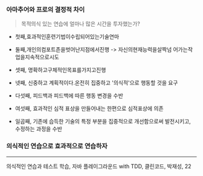 
### 아마추어와 프로의 결정적 차이
> 목적의식 있는 연습에 얼마나 많은 시간을 투자했는가?

* 첫째,효과적인훈련기법이수립되어있는기술연마 

* 둘째,개인의컴포트존을벗어난지점에서진행
-> 자신의현재능력을살짝넘 어가는작업을지속적으로시도 

* 셋째, 명확하고구체적인목표를가지고진행

* 넷째, 신중하고 계획적이다.온전히 집중하고 '의식적'으로 행동할 것을 요구 

* 다섯째, 피드백과 피드백에 따른 행동 변경을 수반

* 여섯째, 효과적인 심적 표상을 만들어내는 한편으로 심적표상에 의존 

* 일곱째, 기존에 습득한 기술의 특정 부분을 집중적으로 개선함으로써 발전시키고, 수정하는 과정을 수반

### 의식적인 연습으로 효과적으로 연습하자
---
의식적인 연습과 테스트 학습, 자바 플레이그라운드 with TDD, 클린코드, 박재성, 22
<!--stackedit_data:
eyJoaXN0b3J5IjpbLTE3MzI4ODA4MTldfQ==
-->